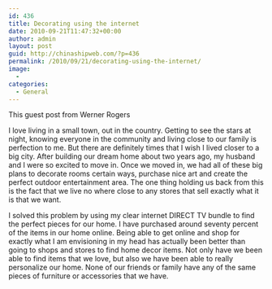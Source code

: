 ```yaml
---
id: 436
title: Decorating using the internet
date: 2010-09-21T11:47:32+00:00
author: admin
layout: post
guid: http://chinashipweb.com/?p=436
permalink: /2010/09/21/decorating-using-the-internet/
image:
  - 
categories:
  - General
---
```

This guest post from Werner Rogers

I love living in a small town, out in the country. Getting to see the stars at night, knowing everyone in the community and living close to our family is perfection to me. But there are definitely times that I wish I lived closer to a big city. After building our dream home about two years ago, my husband and I were so excited to move in. Once we moved in, we had all of these big plans to decorate rooms certain ways, purchase nice art and create the perfect outdoor entertainment area. The one thing holding us back from this is the fact that we live no where close to any stores that sell exactly what it is that we want.

I solved this problem by using my clear internet DIRECT TV bundle to find the perfect pieces for our home. I have purchased around seventy percent of the items in our home online. Being able to get online and shop for exactly what I am envisioning in my head has actually been better than going to shops and stores to find home decor items. Not only have we been able to find items that we love, but also we have been able to really personalize our home. None of our friends or family have any of the same pieces of furniture or accessories that we have.